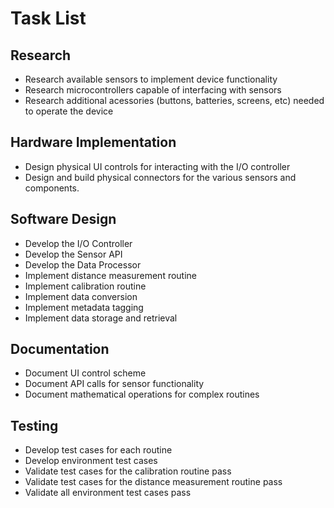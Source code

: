 # Task List

## Research
* Research available sensors to implement device functionality
* Research microcontrollers capable of interfacing with sensors
* Research additional acessories (buttons, batteries, screens, etc) needed to operate the device

## Hardware Implementation
* Design physical UI controls for interacting with the I/O controller
* Design and build physical connectors for the various sensors and components.

## Software Design
* Develop the I/O Controller
* Develop the Sensor API
* Develop the Data Processor
* Implement distance measurement routine
* Implement calibration routine
* Implement data conversion
* Implement metadata tagging
* Implement data storage and retrieval

## Documentation
* Document UI control scheme
* Document API calls for sensor functionality
* Document mathematical operations for complex routines

## Testing
* Develop test cases for each routine
* Develop environment test cases
* Validate test cases for the calibration routine pass
* Validate test cases for the distance measurement routine pass
* Validate all environment test cases pass
